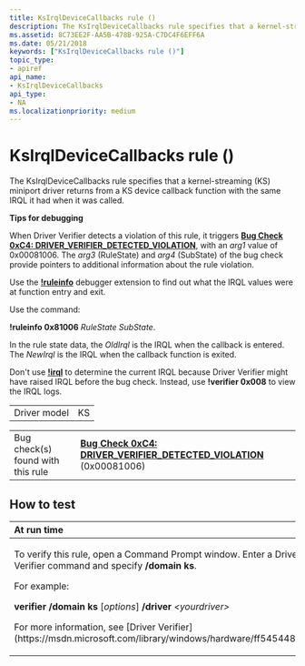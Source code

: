 ```yaml
---
title: KsIrqlDeviceCallbacks rule ()
description: The KsIrqlDeviceCallbacks rule specifies that a kernel-streaming (KS) miniport driver returns from a KS device callback function with the same IRQL it had when it was called.
ms.assetid: 8C73EE2F-AA5B-478B-925A-C7DC4F6EFF6A
ms.date: 05/21/2018
keywords: ["KsIrqlDeviceCallbacks rule ()"]
topic_type:
- apiref
api_name:
- KsIrqlDeviceCallbacks
api_type:
- NA
ms.localizationpriority: medium
---
```


# KsIrqlDeviceCallbacks rule ()


The KsIrqlDeviceCallbacks rule specifies that a kernel-streaming (KS) miniport driver returns from a KS device callback function with the same IRQL it had when it was called.

**Tips for debugging**

When Driver Verifier detects a violation of this rule, it triggers [**Bug Check 0xC4: DRIVER\_VERIFIER\_DETECTED\_VIOLATION**](https://msdn.microsoft.com/library/windows/hardware/ff560187), with an *arg1* value of 0x00081006. The *arg3* (RuleState) and *arg4* (SubState) of the bug check provide pointers to additional information about the rule violation.

Use the [**!ruleinfo**](https://msdn.microsoft.com/library/windows/hardware/dn265374) debugger extension to find out what the IRQL values were at function entry and exit.

Use the command:

**!ruleinfo 0x81006** *RuleState* *SubState*.

In the rule state data, the *OldIrql* is the IRQL when the callback is entered. The *NewIrql* is the IRQL when the callback function is exited.

Don't use [**!irql**](https://msdn.microsoft.com/library/windows/hardware/ff563825) to determine the current IRQL because Driver Verifier might have raised IRQL before the bug check. Instead, use **!verifier 0x008** to view the IRQL logs.

|              |     |
|--------------|-----|
| Driver model | KS  |

|                                   |                                                                                                                                       |
|-----------------------------------|---------------------------------------------------------------------------------------------------------------------------------------|
| Bug check(s) found with this rule | [**Bug Check 0xC4: DRIVER\_VERIFIER\_DETECTED\_VIOLATION**](https://msdn.microsoft.com/library/windows/hardware/ff560187) (0x00081006) |

How to test
-----------

<table>
<colgroup>
<col width="100%" />
</colgroup>
<thead>
<tr class="header">
<th align="left">At run time</th>
</tr>
</thead>
<tbody>
<tr class="odd">
<td align="left"><p>To verify this rule, open a Command Prompt window. Enter a Driver Verifier command and specify <strong>/domain ks</strong>.</p>
<p>For example:</p>
<p><strong>verifier /domain ks</strong> [<em>options</em>] <strong>/driver</strong> <em>&lt;yourdriver&gt;</em></p>
<p>For more information, see [Driver Verifier](https://msdn.microsoft.com/library/windows/hardware/ff545448).</p></td>
</tr>
</tbody>
</table>

 

 

 





